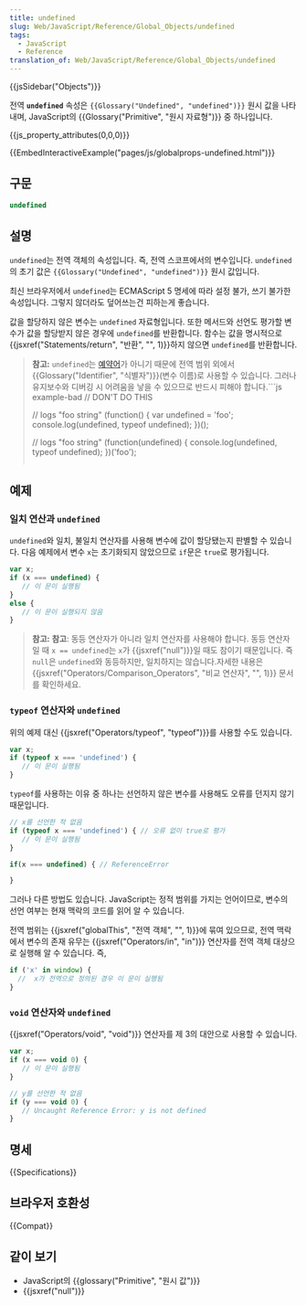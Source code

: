 ```yaml
---
title: undefined
slug: Web/JavaScript/Reference/Global_Objects/undefined
tags:
  - JavaScript
  - Reference
translation_of: Web/JavaScript/Reference/Global_Objects/undefined
---
```


{{jsSidebar("Objects")}}

전역 **`undefined`** 속성은 `{{Glossary("Undefined", "undefined")}}` 원시 값을 나타내며, JavaScript의 {{Glossary("Primitive", "원시 자료형")}} 중 하나입니다.

{{js_property_attributes(0,0,0)}}

{{EmbedInteractiveExample("pages/js/globalprops-undefined.html")}}

## 구문

```js
undefined
```

## 설명

`undefined`는 전역 객체의 속성입니다. 즉, 전역 스코프에서의 변수입니다. `undefined`의 초기 값은 `{{Glossary("Undefined", "undefined")}}` 원시 값입니다.

최신 브라우저에서 `undefined`는 ECMAScript 5 명세에 따라 설정 불가, 쓰기 불가한 속성입니다. 그렇지 않더라도 덮어쓰는건 피하는게 좋습니다.

값을 할당하지 않은 변수는 `undefined` 자료형입니다. 또한 메서드와 선언도 평가할 변수가 값을 할당받지 않은 경우에 `undefined`를 반환합니다. 함수는 값을 명시적으로 {{jsxref("Statements/return", "반환", "", 1)}}하지 않으면 `undefined`를 반환합니다.

> **참고:** `undefined`는 [예약어](/ko/docs/Web/JavaScript/Reference/Reserved_Words)가 아니기 때문에 전역 범위 외에서 {{Glossary("Identifier", "식별자")}}(변수 이름)로 사용할 수 있습니다. 그러나 유지보수와 디버깅 시 어려움을 낳을 수 있으므로 반드시 피해야 합니다.```js example-bad
> // DON'T DO THIS
>
> // logs "foo string"
> (function() {
> var undefined = 'foo';
> console.log(undefined, typeof undefined);
> })();
>
> // logs "foo string"
> (function(undefined) {
> console.log(undefined, typeof undefined);
> })('foo');
>
> ```
>
> ```

## 예제

### 일치 연산과 `undefined`

`undefined`와 일치, 불일치 연산자를 사용해 변수에 값이 할당됐는지 판별할 수 있습니다. 다음 예제에서 변수 `x`는 초기화되지 않았으므로 `if`문은 `true`로 평가됩니다.

```js
var x;
if (x === undefined) {
   // 이 문이 실행됨
}
else {
   // 이 문이 실행되지 않음
}
```

> **참고:** **참고**: 동등 연산자가 아니라 일치 연산자를 사용해야 합니다. 동등 연산자일 때 `x == undefined`는 `x`가 {{jsxref("null")}}일 때도 참이기 때문입니다. 즉 `null`은 `undefined`와 동등하지만, 일치하지는 않습니다.자세한 내용은 {{jsxref("Operators/Comparison_Operators", "비교 연산자", "", 1)}} 문서를 확인하세요.

### `typeof` 연산자와 `undefined`

위의 예제 대신 {{jsxref("Operators/typeof", "typeof")}}를 사용할 수도 있습니다.

```js
var x;
if (typeof x === 'undefined') {
   // 이 문이 실행됨
}
```

`typeof`를 사용하는 이유 중 하나는 선언하지 않은 변수를 사용해도 오류를 던지지 않기 때문입니다.

```js
// x를 선언한 적 없음
if (typeof x === 'undefined') { // 오류 없이 true로 평가
   // 이 문이 실행됨
}

if(x === undefined) { // ReferenceError

}
```

그러나 다른 방법도 있습니다. JavaScript는 정적 범위를 가지는 언어이므로, 변수의 선언 여부는 현재 맥락의 코드를 읽어 알 수 있습니다.

전역 범위는 {{jsxref("globalThis", "전역 객체", "", 1)}}에 묶여 있으므로, 전역 맥락에서 변수의 존재 유무는 {{jsxref("Operators/in", "in")}} 연산자를 전역 객체 대상으로 실행해 알 수 있습니다. 즉,

```js
if ('x' in window) {
  //  x가 전역으로 정의된 경우 이 문이 실행됨
}
```

### `void` 연산자와 `undefined`

{{jsxref("Operators/void", "void")}} 연산자를 제 3의 대안으로 사용할 수 있습니다.

```js
var x;
if (x === void 0) {
   // 이 문이 실행됨
}

// y를 선언한 적 없음
if (y === void 0) {
   // Uncaught Reference Error: y is not defined
}
```

## 명세

{{Specifications}}

## 브라우저 호환성

{{Compat}}

## 같이 보기

- JavaScript의 {{glossary("Primitive", "원시 값")}}
- {{jsxref("null")}}
